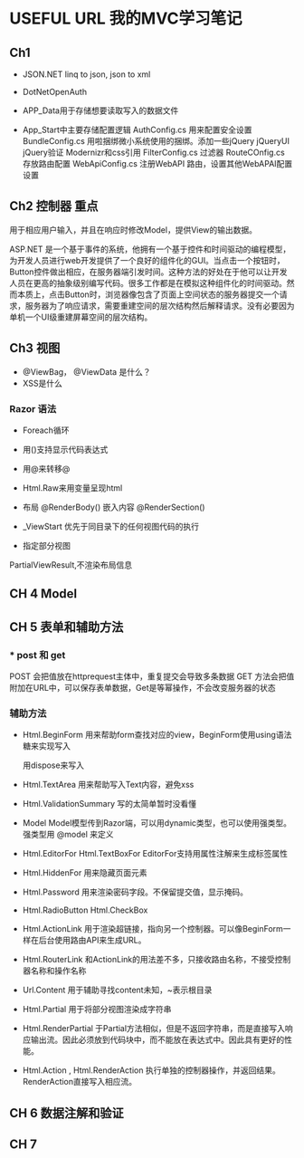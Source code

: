 USEFUL URL 我的MVC学习笔记
============================

## Ch1  

* JSON.NET  linq to json, json to xml
* DotNetOpenAuth 

* APP_Data用于存储想要读取写入的数据文件
* App_Start中主要存储配置逻辑
AuthConfig.cs 用来配置安全设置
BundleConfig.cs 用啦捆绑微小系统使用的捆绑。添加一些jQuery jQueryUI jQuery验证 Modernizr和css引用
FilterConfig.cs 过滤器
RouteCOnfig.cs 存放路由配置
WebApiConfig.cs 注册WebAPI 路由，设置其他WebAPAI配置设置

## Ch2 控制器 重点

用于相应用户输入，并且在响应时修改Model，提供View的输出数据。

ASP.NET 是一个基于事件的系统，他拥有一个基于控件和时间驱动的编程模型，为开发人员进行web开发提供了一个良好的组件化的GUI。当点击一个按钮时，Button控件做出相应，在服务器端引发时间。这种方法的好处在于他可以让开发人员在更高的抽象级别编写代码。很多工作都是在模拟这种组件化的时间驱动。然而本质上，点击Button时，浏览器像包含了页面上空间状态的服务器提交一个请求，服务器为了响应请求，需要重建空间的层次结构然后解释请求。没有必要因为单机一个UI级重建屏幕空间的层次结构。


## Ch3 视图 

* @ViewBag， @ViewData 是什么？
* XSS是什么


### Razor 语法

* Foreach循环
* 用()支持显示代码表达式
* 用@来转移@

* Html.Raw来用变量呈现html


* 布局
@RenderBody() 嵌入内容
@RenderSection() 


* _ViewStart
优先于同目录下的任何视图代码的执行

* 指定部分视图 

PartialViewResult,不渲染布局信息


## CH 4 Model



## CH 5 表单和辅助方法

### * post 和 get
POST	会把值放在httprequest主体中，重复提交会导致多条数据
GET		方法会把值附加在URL中，可以保存表单数据，Get是等幂操作，不会改变服务器的状态

### 辅助方法
* Html.BeginForm 
用来帮助form查找对应的view，BeginForm使用using语法糖来实现写入<form>用dispose来写入</form>

* Html.TextArea 
用来帮助写入Text内容，避免xss

* Html.ValidationSummary
写的太简单暂时没看懂

* Model 
Model模型传到Razor端，可以用dynamic类型，也可以使用强类型。强类型用 @model 来定义

* Html.EditorFor Html.TextBoxFor
EditorFor支持用属性注解来生成标签属性

* Html.HiddenFor 用来隐藏页面元素

* Html.Password
用来渲染密码字段。不保留提交值，显示掩码。

* Html.RadioButton  Html.CheckBox

* Html.ActionLink
用于渲染超链接，指向另一个控制器。可以像BeginForm一样在后台使用路由API来生成URL。

* Html.RouterLink
和ActionLink的用法差不多，只接收路由名称，不接受控制器名称和操作名称

* Url.Content
用于辅助寻找content未知，~表示根目录

* Html.Partial
用于将部分视图渲染成字符串
* Html.RenderPartial 
于Partial方法相似，但是不返回字符串，而是直接写入响应输出流。因此必须放到代码块中，而不能放在表达式中。因此具有更好的性能。

* Html.Action , Html.RenderAction
执行单独的控制器操作，并返回结果。RenderAction直接写入相应流。


## CH 6 数据注解和验证


## CH 7






